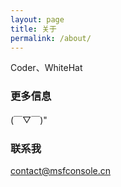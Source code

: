 ```yaml
---
layout: page
title: 关于
permalink: /about/
---
```


Coder、WhiteHat

### 更多信息

(￣▽￣)"

### 联系我

[contact@msfconsole.cn](mailto:contact@msfconsole.cn)
